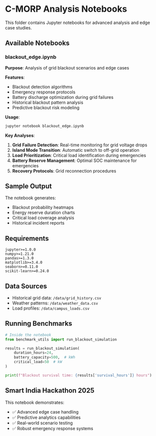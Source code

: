 # C-MORP Analysis Notebooks

This folder contains Jupyter notebooks for advanced analysis and edge case studies.

## Available Notebooks

### blackout_edge.ipynb
**Purpose**: Analysis of grid blackout scenarios and edge cases

**Features**:
- Blackout detection algorithms
- Emergency response protocols
- Battery discharge optimization during grid failures
- Historical blackout pattern analysis
- Predictive blackout risk modeling

**Usage**:
```bash
jupyter notebook blackout_edge.ipynb
```

**Key Analyses**:
1. **Grid Failure Detection**: Real-time monitoring for grid voltage drops
2. **Island Mode Transition**: Automatic switch to off-grid operation
3. **Load Prioritization**: Critical load identification during emergencies
4. **Battery Reserve Management**: Optimal SOC maintenance for emergencies
5. **Recovery Protocols**: Grid reconnection procedures

## Sample Output

The notebook generates:
- Blackout probability heatmaps
- Energy reserve duration charts
- Critical load coverage analysis
- Historical incident reports

## Requirements

```
jupyter>=1.0.0
numpy>=1.21.0
pandas>=1.3.0
matplotlib>=3.4.0
seaborn>=0.11.0
scikit-learn>=0.24.0
```

## Data Sources

- Historical grid data: `/data/grid_history.csv`
- Weather patterns: `/data/weather_data.csv`
- Load profiles: `/data/campus_loads.csv`

## Running Benchmarks

```python
# Inside the notebook
from benchmark_utils import run_blackout_simulation

results = run_blackout_simulation(
    duration_hours=24,
    battery_capacity=500,  # kWh
    critical_load=50  # kW
)

print(f"Blackout survival time: {results['survival_hours']} hours")
```

## Smart India Hackathon 2025

This notebook demonstrates:
- ✅ Advanced edge case handling
- ✅ Predictive analytics capabilities
- ✅ Real-world scenario testing
- ✅ Robust emergency response systems
